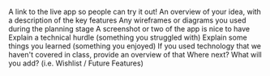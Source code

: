 

A link to the live app so people can try it out!
An overview of your idea, with a description of the key features
Any wireframes or diagrams you used during the planning stage
A screenshot or two of the app is nice to have
Explain a technical hurdle (something you struggled with)
Explain some things you learned (something you enjoyed)
If you used technology that we haven't covered in class, provide an overview of that
Where next? What will you add? (i.e. Wishlist / Future Features)
